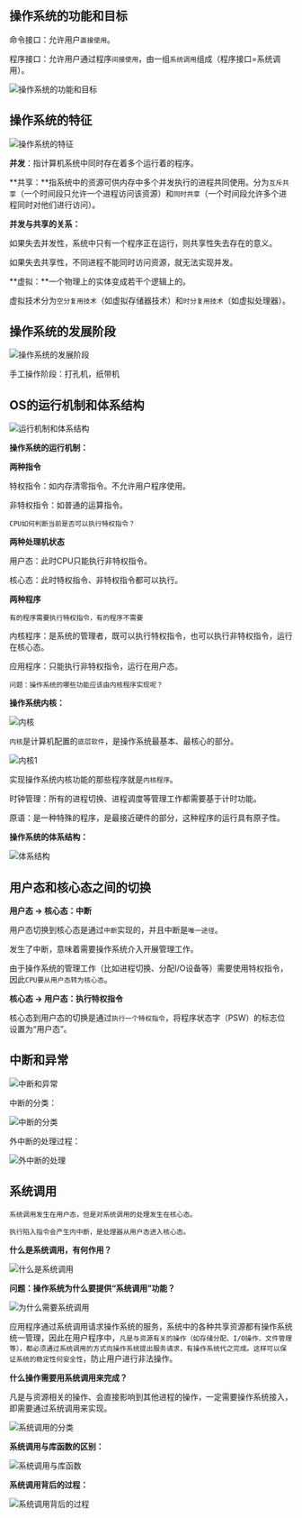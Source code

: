 ## 操作系统的功能和目标

命令接口：允许用户`直接使用`。

程序接口：允许用户通过程序`间接使用`，由一组`系统调用`组成（程序接口=系统调用）。

![操作系统的功能和目标](../../images/408/操作系统的功能和目标.png)



## 操作系统的特征

![操作系统的特征](../../images/408/操作系统的特征.png)

**并发**：指计算机系统中同时存在着多个运行着的程序。

**共享：**指系统中的资源可供内存中多个并发执行的进程共同使用。分为`互斥共享`（一个时间段只允许一个进程访问该资源）和`同时共享`（一个时间段允许多个进程同时对他们进行访问）。

**并发与共享的关系：**

如果失去并发性，系统中只有一个程序正在运行，则共享性失去存在的意义。

如果失去共享性，不同进程不能同时访问资源，就无法实现并发。

**虚拟：**一个物理上的实体变成若干个逻辑上的。

虚拟技术分为`空分复用技术`（如虚拟存储器技术）和`时分复用技术`（如虚拟处理器）。

## 操作系统的发展阶段

![操作系统的发展阶段](../../images/408/操作系统的发展阶段.png)

手工操作阶段：打孔机，纸带机

## OS的运行机制和体系结构

![运行机制和体系结构](../../images/408/运行机制和体系结构.png)

**操作系统的运行机制：**

**两种指令**

特权指令：如内存清零指令。不允许用户程序使用。

非特权指令：如普通的运算指令。

`CPU如何判断当前是否可以执行特权指令？`

**两种处理机状态**

用户态：此时CPU只能执行非特权指令。

核心态：此时特权指令、非特权指令都可以执行。

**两种程序**

`有的程序需要执行特权指令，有的程序不需要`

内核程序：是系统的管理者，既可以执行特权指令，也可以执行非特权指令，运行在核心态。

应用程序：只能执行非特权指令，运行在用户态。

`问题：操作系统的哪些功能应该由内核程序实现呢？`

**操作系统内核：**

![内核](../../images/408/内核.png)

`内核`是计算机配置的`底层软件`，是操作系统最基本、最核心的部分。

![内核1](../../images/408/内核1.png)

实现操作系统内核功能的那些程序就是`内核程序`。

时钟管理：所有的进程切换、进程调度等管理工作都需要基于计时功能。

原语：是一种特殊的程序，是最接近硬件的部分，这种程序的运行具有原子性。

**操作系统的体系结构：**

![体系结构](../../images/408/体系结构.png)

## 用户态和核心态之间的切换

**用户态 -> 核心态：中断**

用户态切换到核心态是通过`中断`实现的，并且中断是`唯一途径`。

发生了中断，意味着需要操作系统介入开展管理工作。

由于操作系统的管理工作（比如进程切换、分配I/O设备等）需要使用特权指令，因此`CPU要从用户态转为核心态`。

**核心态 -> 用户态：执行特权指令**

核心态到用户态的切换是通过`执行一个特权指令`，将程序状态字（PSW）的标志位设置为“用户态”。

## 中断和异常

![中断和异常](../../images/408/中断和异常.png)

中断的分类：

![中断的分类](../../images/408/中断的分类.png)

外中断的处理过程：

![外中断的处理](../../images/408/外中断的处理.png)

## 系统调用

`系统调用发生在用户态，但是对系统调用的处理发生在核心态。`

`执行陷入指令会产生内中断，是处理器从用户态进入核心态。`

**什么是系统调用，有何作用？**

![什么是系统调用](../../images/408/什么是系统调用.png)

**问题：操作系统为什么要提供“系统调用”功能？**

![为什么需要系统调用](../../images/408/为什么需要系统调用.png)

应用程序通过系统调用请求操作系统的服务，系统中的各种共享资源都有操作系统统一管理，因此在用户程序中，`凡是与资源有关的操作（如存储分配、I/O操作、文件管理等），都必须通过系统调用的方式向操作系统提出服务请求，有操作系统代之完成。这样可以保证系统的稳定性何安全性`，防止用户进行非法操作。

**什么操作需要用系统调用来完成？**

凡是与资源相关的操作、会直接影响到其他进程的操作，一定需要操作系统接入，即需要通过系统调用来实现。

![系统调用的分类](../../images/408/系统调用的分类.png)

**系统调用与库函数的区别：**

![系统调用与库函数](../../images/408/系统调用与库函数.png)

**系统调用背后的过程：**

![系统调用背后的过程](../../images/408/系统调用背后的过程.png)